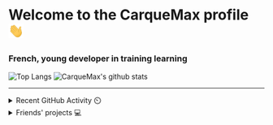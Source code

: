 # Welcome to the CarqueMax profile <img src="https://raw.githubusercontent.com/CarqueMax/CarqueMax/main/wave.gif" width="30px">
### French, young developer in training learning  
![Top Langs](https://github-readme-stats.vercel.app/api/top-langs/?username=CarqueMax&show_icons=true&count_private=false&theme=dracula)
![CarqueMax's github stats](https://github-readme-stats.vercel.app/api?username=CarqueMax&show_icons=true&theme=dracula)

---

<details>
    <summary>Recent GitHub Activity ⏲️</summary>
    
   [![ReadMe Card](https://github-readme-stats.vercel.app/api/pin/?username=CarqueMax&repo=Royal&theme=dracula)](https://github.com/CarqueMax/Royal)
   [![ReadMe Card](https://github-readme-stats.vercel.app/api/pin/?username=CarqueMax&repo=TP_Cavalier&theme=dracula)](https://github.com/CarqueMax/TP_Cavalier)
    
</details>

<details>
    <summary>Friends' projects 💻</summary>
    
   [![ReadMe Card](https://github-readme-stats.vercel.app/api/pin/?username=0xW00dy&repo=LFI-Scanner&theme=dracula)](https://github.com/0xW00dy/LFI-Scanner)
   [![ReadMe Card](https://github-readme-stats.vercel.app/api/pin/?username=Itarow&repo=XSS-tool&theme=dracula)](https://github.com/Itarow/XSS-tool)
    
</details>
